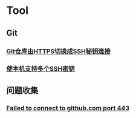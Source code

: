 # Tool

## Git

### [Git仓库由HTTPS切换成SSH秘钥连接](./Git仓库由HTTPS切换成SSH秘钥连接.md)
### [使本机支持多个SSH密钥](./使本机支持多个SSH密钥.md)

## 问题收集

### [Failed to connect to github.com port 443](./Errors/Failed-to-connect-to-github.com-port-443.md)

